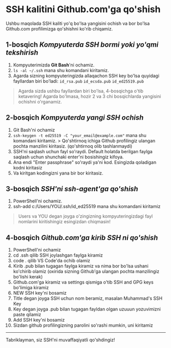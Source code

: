 # SSH kalitini Github.com'ga qo'shish

Ushbu maqolada SSH kaliti yo'q bo'lsa yangisini ochish va bor bo'lsa Github.com profilimizga qo'shishni ko'rib chiqamiz.

## [](https://dev.to/muhammad_khodjaev/ssh-kalitini-githubcomga-qoshish-heh#1bosqich-kompyuterda-ssh-bormi-yoki-yoqmi-tekshirish)1-bosqich  _Kompyuterda SSH bormi yoki yo'qmi tekshirish_

1.  Kompyuterimizda  **Git Bash**'ni ochamiz.
2.  `ls -al ~/.ssh`  mana shu komandani kiritamiz.
3.  Agarda sizning kompyuteringizda allaqachon SSH key bo'lsa quyidagi fayllardan biri bo'ladi:  `id_rsa.pub`  `id_ecsda.pub`  `id_ed25519.pub`

> Agarda sizda ushbu fayllardan biri bo'lsa, 4-bosqichga o'tib ketavering! Agarda bo'lmasa, hozir 2 va 3 chi bosqichlarda yangisini ochishni o'rganamiz.

## [](https://dev.to/muhammad_khodjaev/ssh-kalitini-githubcomga-qoshish-heh#2bosqich-kompyuterda-yangi-ssh-ochish)2-bosqich  _Kompyuterda yangi SSH ochish_

1.  Git Bash'ni ochamiz
2.  `ssh-keygen -t ed25519 -C "your_email@example.com"`  mana shu komandani kiritamiz. > Qo'shtirnoq ichiga Github profilingiz ulangan pochta manzilini kiritasiz. (qo'shtirnoq olib tashlanmaydi)
3.  SSH'ni saqlash uchun fayl so'raydi. Default holatda berilgan faylga saqlash uchun shunchaki enter'ni bosishingiz kifoya.
4.  Ana endi "Enter passphrase" so'raydi ya'ni kod. Esingizda qoladigan kodni kiritasiz
5.  Va kiritgan kodingizni yana bir bor kiritasiz.

## [](https://dev.to/muhammad_khodjaev/ssh-kalitini-githubcomga-qoshish-heh#3bosqich-sshni-sshagentga-qoshish)3-bosqich  _SSH'ni ssh-agent'ga qo'shish_

1.  PowerShell'ni ochamiz.
2.  ssh-add c:/Users/YOU/.ssh/id_ed25519 mana shu komandani kiritamiz

> Users va YOU degan joyga o'zingizning kompyuteringizdagi fayl nomlarini kiritishingiz esingizdan chiqmasin!

## [](https://dev.to/muhammad_khodjaev/ssh-kalitini-githubcomga-qoshish-heh#4bosqich-githubcomga-kirib-ssh-ni-qoshish)4-bosqich  _Github.com'ga kirib SSH ni qo'shish_

1.  PowerShell'ni ochamiz
2.  cd .ssh qilib SSH joylashgan faylga kiramiz
3.  code . qilib VS Code'da ochib olamiz
4.  Kirib .pub bilan tugagan faylga kiramiz va nima bor bo'lsa ushani ko'chirib olamiz (oxirida sizning Github'ga ulangan pochta manzilingiz bo'lishi kerak)
5.  Github.com'ga kiramiz va settings qismiga o'tib SSH and GPG keys bo'limiga kiramiz
6.  NEW SSH key'ni bosamiz
7.  Title degan joyga SSH uchun nom beramiz, masalan Muhammad's SSH Key
8.  Key degan joyga .pub bilan tugagan fayldan olgan uzuuun yozuvimizni paste qilamiz
9.  Add SSH key'ni bosamiz
10.  Sizdan github profilingizning parolini so'rashi mumkin, uni kiritamiz

----------

Tabriklayman, siz SSH'ni muvaffaqiyatli qo'shdingiz!